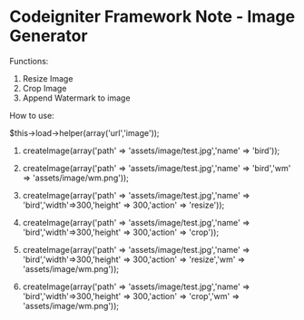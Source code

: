 # Codeigniter Framework Note - Image Generator

Functions:

1. Resize Image
2. Crop Image
3. Append Watermark to image


How to use:

$this->load->helper(array('url','image'));

1. createImage(array('path' => 'assets/image/test.jpg','name' => 'bird'));

2. createImage(array('path' => 'assets/image/test.jpg','name' => 'bird','wm' => 'assets/image/wm.png'));

3. createImage(array('path' => 'assets/image/test.jpg','name' => 'bird','width'=>300,'height' => 300,'action' => 'resize'));

4. createImage(array('path' => 'assets/image/test.jpg','name' => 'bird','width'=>300,'height' => 300,'action' => 'crop'));

5. createImage(array('path' => 'assets/image/test.jpg','name' => 'bird','width'=>300,'height' => 300,'action' => 'resize','wm' => 'assets/image/wm.png'));

6. createImage(array('path' => 'assets/image/test.jpg','name' => 'bird','width'=>300,'height' => 300,'action' => 'crop','wm' => 'assets/image/wm.png'));
